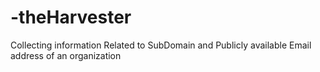 # -theHarvester
Collecting information Related to SubDomain and Publicly available Email address of an organization    
